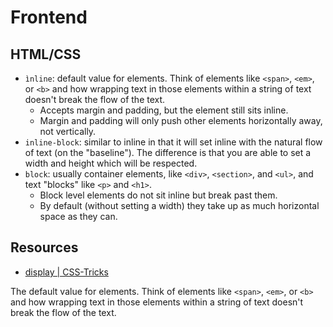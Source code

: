 # Frontend

## HTML/CSS

- `ìnline`: default value for elements. Think of elements like `<span>`, `<em>`, or `<b>` and how
  wrapping text in those elements within a string of text doesn't break the flow of the text.
  - Accepts margin and padding, but the element still sits inline.
  - Margin and padding will only push other elements horizontally away, not vertically.
- `inline-block`: similar to inline in that it will set inline with the natural flow of text (on the
  "baseline"). The difference is that you are able to set a width and height which will be
  respected.
- `block`: usually container elements, like `<div>`, `<section>`, and `<ul>`, and text "blocks" like
  `<p>` and `<h1>`.
  - Block level elements do not sit inline but break past them.
  - By default (without setting a width) they take up as much horizontal space as they can.

## Resources

- [display | CSS-Tricks](https://css-tricks.com/almanac/properties/d/display/)

The default value for elements. Think of elements like `<span>`, `<em>`, or `<b>` and how wrapping
text in those elements within a string of text doesn't break the flow of the text.
